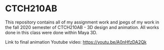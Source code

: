 # CTCH210AB
This repository contains all of my assignment work and jpegs of my work in the fall 2020 semester of CTCH210AB - 3D design and animation. All works done in this class were done within Maya 3D.

Link to final animation Youtube video:
https://youtu.be/A0nHfzDA2Qk
